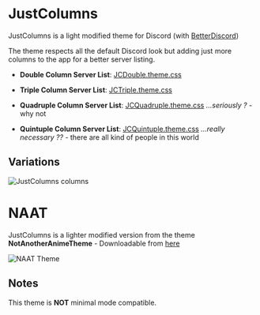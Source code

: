 # JustColumns
JustColumns is a light modified theme for Discord (with [BetterDiscord](https://github.com/rauenzi/BetterDiscordApp/releases/latest))

The theme respects all the default Discord look but adding just more columns to the app for a better server listing.

* **Double Column Server List**: [JCDouble.theme.css](https://raw.githubusercontent.com/Qu4k3/JustColumns/blob/master/JCDouble.theme.css)

* **Triple Column Server List**: [JCTriple.theme.css](https://raw.githubusercontent.com/Qu4k3/JustColumns/blob/master/JCTriple.theme.css)

* **Quadruple Column Server List**: [JCQuadruple.theme.css](https://raw.githubusercontent.com/Qu4k3/JustColumns/blob/master/JCQuadruple.theme.css) _...seriously ?_ - why not

* **Quintuple Column Server List**: [JCQuintuple.theme.css](https://raw.githubusercontent.com/Qu4k3/JustColumns/blob/master/JCQuintuple.theme.css) _...really necessary ??_ - there are all kind of people in this world

## Variations
![JustColumns columns](https://i.imgur.com/aUHBcGJ.jpg)



# NAAT
JustColumns is a lighter modified version from the theme **NotAnotherAnimeTheme** - Downloadable from [here][1]

![NAAT Theme](https://i.imgur.com/NZPhaIb.jpg)

[1]: https://github.com/puckzxz/NotAnotherAnimeTheme

## Notes
This theme is **NOT** minimal mode compatible.

